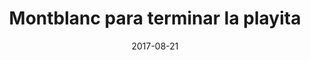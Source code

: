 ---
layout: post
categories: day-by-day
date: 2017-08-21
title: Montblanc para terminar la playita
image:
  thumbnail: /images/blog/thumbnails/2017-08-21-montblanc-para-terminar-la-playita.jpg
  path: /images/blog/2017-08-21-montblanc-para-terminar-la-playita.jpg
---